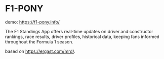 # F1-PONY
demo: https://f1-pony.info/

The F1 Standings App offers real-time updates on driver and constructor rankings, race results, driver profiles, historical data, keeping fans informed throughout the Formula 1 season.

based on https://ergast.com/mrd/.
